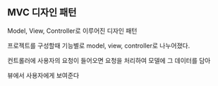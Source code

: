 ## MVC 디자인 패턴

Model, View, Controller로 이루어진 디자인 패턴 

프로젝트를 구성할때 기능별로 model, view, controller로 나누어졌다.

컨트롤러에 사용자의 요청이 들어오면 요청을 처리하여 모델에 그 데이터를 담아

뷰에서 사용자에게 보여준다 

  


